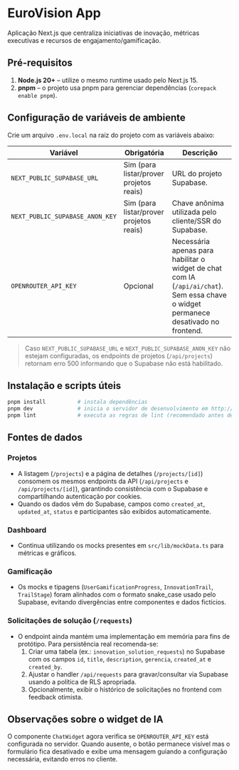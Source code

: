 # EuroVision App

Aplicação Next.js que centraliza iniciativas de inovação, métricas executivas e recursos de engajamento/gamificação.

## Pré-requisitos

1. **Node.js 20+** – utilize o mesmo runtime usado pelo Next.js 15.
2. **pnpm** – o projeto usa pnpm para gerenciar dependências (`corepack enable pnpm`).

## Configuração de variáveis de ambiente

Crie um arquivo `.env.local` na raiz do projeto com as variáveis abaixo:

| Variável | Obrigatória | Descrição |
| --- | --- | --- |
| `NEXT_PUBLIC_SUPABASE_URL` | Sim (para listar/prover projetos reais) | URL do projeto Supabase. |
| `NEXT_PUBLIC_SUPABASE_ANON_KEY` | Sim (para listar/prover projetos reais) | Chave anônima utilizada pelo cliente/SSR do Supabase. |
| `OPENROUTER_API_KEY` | Opcional | Necessária apenas para habilitar o widget de chat com IA (`/api/ai/chat`). Sem essa chave o widget permanece desativado no frontend. |

> Caso `NEXT_PUBLIC_SUPABASE_URL` e `NEXT_PUBLIC_SUPABASE_ANON_KEY` não estejam configuradas, os endpoints de projetos (`/api/projects`) retornam erro 500 informando que o Supabase não está habilitado.

## Instalação e scripts úteis

```bash
pnpm install          # instala dependências
pnpm dev              # inicia o servidor de desenvolvimento em http://localhost:3000
pnpm lint             # executa as regras de lint (recomendado antes de enviar alterações)
```

## Fontes de dados

### Projetos
- A listagem (`/projects`) e a página de detalhes (`/projects/[id]`) consomem os mesmos endpoints da API (`/api/projects` e `/api/projects/[id]`), garantindo consistência com o Supabase e compartilhando autenticação por cookies.
- Quando os dados vêm do Supabase, campos como `created_at`, `updated_at`, `status` e participantes são exibidos automaticamente.

### Dashboard
- Continua utilizando os mocks presentes em `src/lib/mockData.ts` para métricas e gráficos.

### Gamificação
- Os mocks e tipagens (`UserGamificationProgress`, `InnovationTrail`, `TrailStage`) foram alinhados com o formato snake_case usado pelo Supabase, evitando divergências entre componentes e dados fictícios.

### Solicitações de solução (`/requests`)
- O endpoint ainda mantém uma implementação em memória para fins de protótipo. Para persistência real recomenda-se:
  1. Criar uma tabela (ex.: `innovation_solution_requests`) no Supabase com os campos `id`, `title`, `description`, `gerencia`, `created_at` e `created_by`.
  2. Ajustar o handler `/api/requests` para gravar/consultar via Supabase usando a política de RLS apropriada.
  3. Opcionalmente, exibir o histórico de solicitações no frontend com feedback otimista.

## Observações sobre o widget de IA

O componente `ChatWidget` agora verifica se `OPENROUTER_API_KEY` está configurada no servidor. Quando ausente, o botão permanece visível mas o formulário fica desativado e exibe uma mensagem guiando a configuração necessária, evitando erros no cliente.

